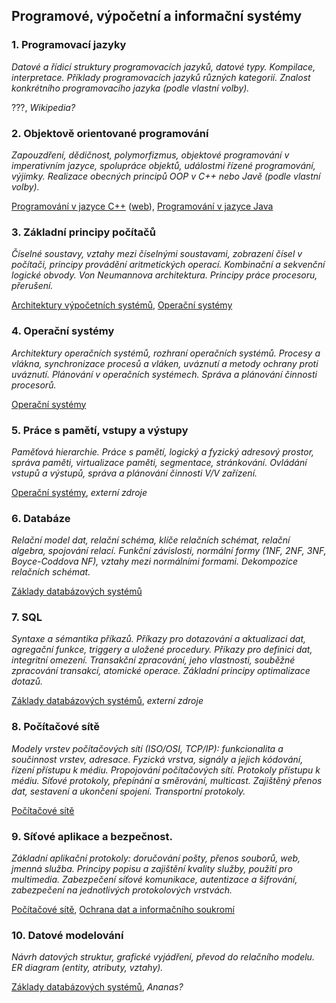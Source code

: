 ## Programové, výpočetní a informační systémy

### 1. Programovací jazyky

*Datové a řídicí struktury programovacích jazyků, datové typy. Kompilace, interpretace. Příklady programovacích jazyků různých kategorií. Znalost konkrétního programovacího jazyka (podle vlastní volby).*

???, *Wikipedia?*

### 2. Objektově orientované programování

*Zapouzdření, dědičnost, polymorfizmus, objektové programování v imperativním jazyce, spolupráce objektů, událostmi řízené programování, výjimky. Realizace obecných principů OOP v C++ nebo Javě (podle vlastní volby).*

[Programování v jazyce C++](https://is.muni.cz/auth/predmety/predmet.pl?id=585122) ([web](http://cecko.eu/public/pb161)), [Programování v jazyce Java](https://is.muni.cz/auth/predmety/predmet.pl?id=687835)

### 3. Základní principy počítačů

*Číselné soustavy, vztahy mezi číselnými soustavami, zobrazení čísel v počítači, principy provádění aritmetických operací. Kombinační a sekvenční logické obvody. Von Neumannova architektura. Principy práce procesoru, přerušení.*

[Architektury výpočetních systémů](https://is.muni.cz/auth/predmety/predmet.pl?id=585119), [Operační systémy](https://is.muni.cz/auth/predmety/predmet.pl?id=585432)

### 4. Operační systémy

*Architektury operačních systémů, rozhraní operačních systémů. Procesy a vlákna, synchronizace procesů a vláken, uváznutí a metody ochrany proti uváznutí. Plánování v operačních systémech. Správa a plánování činnosti procesorů.*

[Operační systémy](https://is.muni.cz/auth/predmety/predmet.pl?id=585432)

### 5. Práce s pamětí, vstupy a výstupy
*Paměťová hierarchie. Práce s pamětí, logický a fyzický adresový prostor, správa paměti, virtualizace paměti, segmentace, stránkování. Ovládání vstupů a výstupů, správa a plánování činnosti V/V zařízení.*

[Operační systémy](https://is.muni.cz/auth/predmety/predmet.pl?id=585432), *externí zdroje*

### 6. Databáze
*Relační model dat, relační schéma, klíče relačních schémat, relační algebra, spojování relací. Funkční závislosti, normální formy (1NF, 2NF, 3NF, Boyce-Coddova NF), vztahy mezi normálními formami. Dekompozice relačních schémat.*

[Základy databázových systémů](https://is.muni.cz/auth/predmety/predmet.pl?id=585121)

### 7. SQL
*Syntaxe a sémantika příkazů. Příkazy pro dotazování a aktualizaci dat, agregační funkce, triggery a uložené procedury. Příkazy pro definici dat, integritní omezení. Transakční zpracování, jeho vlastnosti, souběžné zpracování transakcí, atomické operace. Základní principy optimalizace dotazů.*

[Základy databázových systémů](https://is.muni.cz/auth/predmety/predmet.pl?id=585121), *externí zdroje*

### 8. Počítačové sítě
*Modely vrstev počítačových sítí (ISO/OSI, TCP/IP): funkcionalita a součinnost vrstev, adresace. Fyzická vrstva, signály a jejich kódování, řízení přístupu k médiu. Propojování počítačových sítí. Protokoly přístupu k médiu. Síťové protokoly, přepínání a směrování, multicast. Zajištěný přenos dat, sestavení a ukončení spojení. Transportní protokoly.*

[Počítačové sítě](https://is.muni.cz/auth/predmety/predmet.pl?id=632908)

### 9. Síťové aplikace a bezpečnost.
*Základní aplikační protokoly: doručování pošty, přenos souborů, web, jmenná služba. Principy popisu a zajištění kvality služby, použití pro multimedia. Zabezpečení síťové komunikace, autentizace a šifrování, zabezpečení na jednotlivých protokolových vrstvách.*

[Počítačové sítě](https://is.muni.cz/auth/predmety/predmet.pl?id=632908), [Ochrana dat a informačního soukromí](https://is.muni.cz/auth/predmety/predmet.pl?id=632571)

### 10. Datové modelování
*Návrh datových struktur, grafické vyjádření, převod do relačního modelu. ER diagram (entity, atributy, vztahy).*

[Základy databázových systémů](https://is.muni.cz/auth/predmety/predmet.pl?id=585121), *Ananas?*